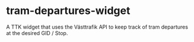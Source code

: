 # tram-departures-widget
A TTK widget that uses the Västtrafik API to keep track of tram departures at the desired GID / Stop.
